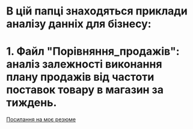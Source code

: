 # В цій папці знаходяться приклади аналізу данніх для бізнесу:
# 1. Файл "Порівняння_продажів": аналіз залежності виконання плану продажів від частоти поставок товару в магазин за тиждень.  
[Посилання на моє резюме](https://robota.ua/my/resumes/13623145)
